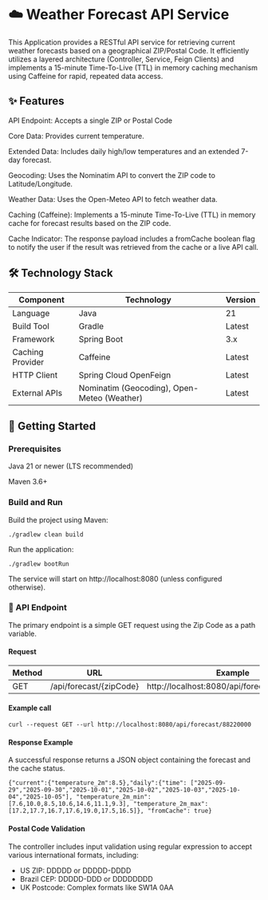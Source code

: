 # ☁️ Weather Forecast API Service

This Application provides a RESTful API service for retrieving current weather forecasts based on a geographical 
ZIP/Postal Code.
It efficiently utilizes a layered architecture (Controller, Service, Feign Clients) and implements a 15-minute 
Time-To-Live (TTL) in memory caching mechanism using Caffeine for rapid, repeated data access.

## ✨ Features
API Endpoint: Accepts a single ZIP or Postal Code

Core Data: Provides current temperature.

Extended Data: Includes daily high/low temperatures and an extended 7-day forecast.

Geocoding: Uses the Nominatim API to convert the ZIP code to Latitude/Longitude.

Weather Data: Uses the Open-Meteo API to fetch weather data.

Caching (Caffeine): Implements a 15-minute Time-To-Live (TTL) in memory cache for forecast results based on the ZIP code.

Cache Indicator: The response payload includes a fromCache boolean flag to notify the user if the result was retrieved 
from the cache or a live API call.

## 🛠️ Technology Stack

| Component        | Technology                                  | Version |
|------------------|---------------------------------------------|---------|
| Language         | Java                                        | 21      |
| Build Tool       | Gradle                                      | Latest  |
| Framework        | Spring Boot                                 | 3.x     |
| Caching Provider | Caffeine                                    | Latest  |
| HTTP Client      | Spring Cloud OpenFeign                      | Latest  |
| External APIs    | Nominatim (Geocoding), Open-Meteo (Weather) | Latest  |

## 🚀 Getting Started

### Prerequisites

Java 21 or newer (LTS recommended)

Maven 3.6+

### Build and Run

Build the project using Maven:

`./gradlew clean build`

Run the application:

`./gradlew bootRun`

The service will start on http://localhost:8080 (unless configured otherwise).

### 🎯 API Endpoint
The primary endpoint is a simple GET request using the Zip Code as a path variable.

#### Request
| Method | URL                     | Example                                     |
|--------|-------------------------|---------------------------------------------|
| GET    | /api/forecast/{zipCode} | http://localhost:8080/api/forecast/88220000 |

#### Example call
`curl --request GET --url http://localhost:8080/api/forecast/88220000`

#### Response Example
A successful response returns a JSON object containing the forecast and the cache status.

`{"current":{"temperature_2m":8.5},"daily":{"time":
["2025-09-29","2025-09-30","2025-10-01","2025-10-02","2025-10-03","2025-10-04","2025-10-05"],
"temperature_2m_min": [7.6,10.0,8.5,10.6,14.6,11.1,9.3],
"temperature_2m_max": [17.2,17.7,16.7,17.6,19.0,17.5,16.5]},
"fromCache": true}`

#### Postal Code Validation
The controller includes input validation using regular expression to accept various international formats, including:

- US ZIP: DDDDD or DDDDD-DDDD
- Brazil CEP: DDDDD-DDD or DDDDDDDD
- UK Postcode: Complex formats like SW1A 0AA
